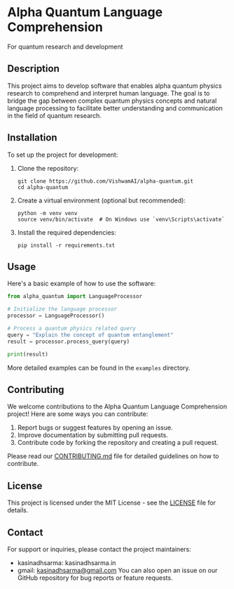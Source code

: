 # Alpha Quantum Language Comprehension

For quantum research and development

## Description
This project aims to develop software that enables alpha quantum physics research to comprehend and interpret human language. The goal is to bridge the gap between complex quantum physics concepts and natural language processing to facilitate better understanding and communication in the field of quantum research.

## Installation
To set up the project for development:

1. Clone the repository:
   ```
   git clone https://github.com/VishwamAI/alpha-quantum.git
   cd alpha-quantum
   ```

2. Create a virtual environment (optional but recommended):
   ```
   python -m venv venv
   source venv/bin/activate  # On Windows use `venv\Scripts\activate`
   ```

3. Install the required dependencies:
   ```
   pip install -r requirements.txt
   ```

## Usage
Here's a basic example of how to use the software:

```python
from alpha_quantum import LanguageProcessor

# Initialize the language processor
processor = LanguageProcessor()

# Process a quantum physics related query
query = "Explain the concept of quantum entanglement"
result = processor.process_query(query)

print(result)
```

More detailed examples can be found in the `examples` directory.

## Contributing
We welcome contributions to the Alpha Quantum Language Comprehension project! Here are some ways you can contribute:

1. Report bugs or suggest features by opening an issue.
2. Improve documentation by submitting pull requests.
3. Contribute code by forking the repository and creating a pull request.

Please read our [CONTRIBUTING.md](CONTRIBUTING.md) file for detailed guidelines on how to contribute.

## License
This project is licensed under the MIT License - see the [LICENSE](LICENSE) file for details.

## Contact
For support or inquiries, please contact the project maintainers:

- kasinadhsarma: kasinadhsarma.in
- gmail: kasinadhsarma@gmail.com
You can also open an issue on our GitHub repository for bug reports or feature requests.
